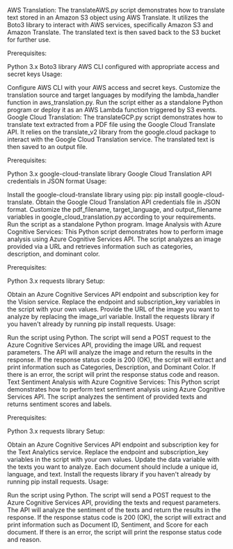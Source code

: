 AWS Translation:
The translateAWS.py script demonstrates how to translate text stored in an Amazon S3 object using AWS Translate. It utilizes the Boto3 library to interact with AWS services, specifically Amazon S3 and Amazon Translate. The translated text is then saved back to the S3 bucket for further use.

Prerequisites:

Python 3.x
Boto3 library
AWS CLI configured with appropriate access and secret keys
Usage:

Configure AWS CLI with your AWS access and secret keys.
Customize the translation source and target languages by modifying the lambda_handler function in aws_translation.py.
Run the script either as a standalone Python program or deploy it as an AWS Lambda function triggered by S3 events.
Google Cloud Translation:
The translateGCP.py script demonstrates how to translate text extracted from a PDF file using the Google Cloud Translate API. It relies on the translate_v2 library from the google.cloud package to interact with the Google Cloud Translation service. The translated text is then saved to an output file.

Prerequisites:

Python 3.x
google-cloud-translate library
Google Cloud Translation API credentials in JSON format
Usage:

Install the google-cloud-translate library using pip: pip install google-cloud-translate.
Obtain the Google Cloud Translation API credentials file in JSON format.
Customize the pdf_filename, target_language, and output_filename variables in google_cloud_translation.py according to your requirements.
Run the script as a standalone Python program.
Image Analysis with Azure Cognitive Services:
This Python script demonstrates how to perform image analysis using Azure Cognitive Services API. The script analyzes an image provided via a URL and retrieves information such as categories, description, and dominant color.

Prerequisites:

Python 3.x
requests library
Setup:

Obtain an Azure Cognitive Services API endpoint and subscription key for the Vision service.
Replace the endpoint and subscription_key variables in the script with your own values.
Provide the URL of the image you want to analyze by replacing the image_url variable.
Install the requests library if you haven't already by running pip install requests.
Usage:

Run the script using Python.
The script will send a POST request to the Azure Cognitive Services API, providing the image URL and request parameters.
The API will analyze the image and return the results in the response.
If the response status code is 200 (OK), the script will extract and print information such as Categories, Description, and Dominant Color.
If there is an error, the script will print the response status code and reason.
Text Sentiment Analysis with Azure Cognitive Services:
This Python script demonstrates how to perform text sentiment analysis using Azure Cognitive Services API. The script analyzes the sentiment of provided texts and returns sentiment scores and labels.

Prerequisites:

Python 3.x
requests library
Setup:

Obtain an Azure Cognitive Services API endpoint and subscription key for the Text Analytics service.
Replace the endpoint and subscription_key variables in the script with your own values.
Update the data variable with the texts you want to analyze. Each document should include a unique id, language, and text.
Install the requests library if you haven't already by running pip install requests.
Usage:

Run the script using Python.
The script will send a POST request to the Azure Cognitive Services API, providing the texts and request parameters.
The API will analyze the sentiment of the texts and return the results in the response.
If the response status code is 200 (OK), the script will extract and print information such as Document ID, Sentiment, and Score for each document.
If there is an error, the script will print the response status code and reason.
